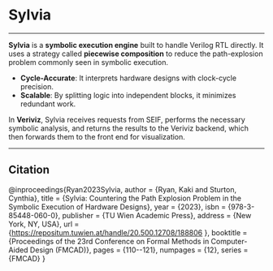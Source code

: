 # Sylvia

---

**Sylvia** is a **symbolic execution engine** built to handle Verilog RTL directly.
It uses a strategy called **piecewise composition** to reduce the path-explosion 
problem commonly seen in symbolic execution.

- **Cycle-Accurate**: It interprets hardware designs with clock-cycle precision.
- **Scalable**: By splitting logic into independent blocks, it minimizes redundant work.

In **Veriviz**, Sylvia receives requests from SEIF, performs the necessary symbolic
analysis, and returns the results to the Veriviz backend, which then forwards them
to the front end for visualization.

---

## Citation

@inproceedings{Ryan2023Sylvia, author = {Ryan, Kaki and Sturton, Cynthia}, title = {Sylvia: Countering the Path Explosion Problem in the Symbolic Execution of Hardware Designs}, year = {2023}, isbn = {978-3-85448-060-0}, publisher = {TU Wien Academic Press}, address = {New York, NY, USA}, url = {https://repositum.tuwien.at/handle/20.500.12708/188806 }, booktitle = {Proceedings of the 23rd Conference on Formal Methods in Computer-Aided Design (FMCAD)}, pages = {110--121}, numpages = {12}, series = {FMCAD} }